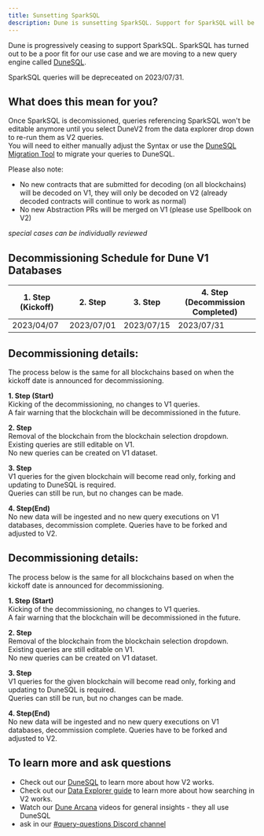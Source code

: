 ```yaml
---
title: Sunsetting SparkSQL
description: Dune is sunsetting SparkSQL. Support for SparkSQL will be removed on 2023-07-31. Please migrate your queries to DuneSQL.
---
```




Dune is progressively ceasing to support SparkSQL. SparkSQL has turned out to be a poor fit for our use case and we are moving to a new query engine called [DuneSQL](../query/index.md). 

SparkSQL queries will be depreceated on 2023/07/31.

## What does this mean for you?

Once SparkSQL is decomissioned, queries referencing SparkSQL won't be editable anymore until you select DuneV2 from the data explorer drop down to re-run them as V2 queries.  
You will need to either manually adjust the Syntax or use the [DuneSQL Migration Tool](../query/migration-tool.md) to migrate your queries to DuneSQL.

Please also note:

- No new contracts that are submitted for decoding (on all blockchains) will be decoded on V1, they will only be decoded on V2 (already decoded contracts will continue to work as normal) 
- No new Abstraction PRs will be merged on V1 (please use Spellbook on V2)
 
_special cases can be individually reviewed_ 

## Decommissioning Schedule for Dune V1 Databases

| 1. Step  (Kickoff)            | 2. Step    | 3. Step    | 4. Step (Decommission Completed)|
|-------------------------------|------------|------------|---------------------------------|
| 2023/04/07                    | 2023/07/01 | 2023/07/15 | 2023/07/31                      |

## Decommissioning details:

The process below is the same for all blockchains based on when the kickoff date is announced for decommissioning. 

**1. Step (Start)**  
Kicking of the decommissioning, no changes to V1 queries.   
A fair warning that the blockchain will be decommissioned in the future.    

**2. Step**    
Removal of the blockchain from the blockchain selection dropdown.  
Existing queries are still editable on V1.  
No new queries can be created on V1 dataset.  

**3. Step**    
V1 queries for the given blockchain will become read only, forking and updating to DuneSQL is required.  
Queries can still be run, but no changes can be made.

**4. Step(End)**    
No new data will be ingested and no new query executions on V1 databases, decommission complete. 
Queries have to be forked and adjusted to V2.

## Decommissioning details:

The process below is the same for all blockchains based on when the kickoff date is announced for decommissioning. 

**1. Step (Start)**  
Kicking of the decommissioning, no changes to V1 queries.   
A fair warning that the blockchain will be decommissioned in the future.    

**2. Step**    
Removal of the blockchain from the blockchain selection dropdown.  
Existing queries are still editable on V1.  
No new queries can be created on V1 dataset.  

**3. Step**    
V1 queries for the given blockchain will become read only, forking and updating to DuneSQL is required.  
Queries can still be run, but no changes can be made.

**4. Step(End)**    
No new data will be ingested and no new query executions on V1 databases, decommission complete. 
Queries have to be forked and adjusted to V2.



## To learn more and ask questions

- Check out our [DuneSQL](../query/index.md) to learn more about how V2 works.
- Check out our [Data Explorer guide](../app/queries/data-explorer.md) to learn more about how searching in V2 works.
- Watch our [Dune Arcana](https://dune.com/watch) videos for general insights - they all use DuneSQL
- ask in our [#query-questions Discord channel](https://discord.gg/dunecom)

